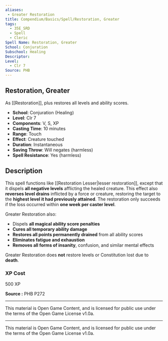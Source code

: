 ```yaml
---
aliases:
 - Greater Restoration  
title: Compendium/Basics/Spell/Restoration, Greater  
tags:  
  - 35E_SRD  
  - Spell  
  - Cleric  
Spell Name: Restoration, Greater  
School: Conjuration  
Subschool: Healing  
Descriptor:  
Level:  
  - Clr 7  
Source: PHB  
---
```


## Restoration, Greater

As [[Restoration]], plus restores all levels and ability scores.

- **School**: Conjuration (Healing)  
- **Level**: Clr 7  
- **Components**: V, S, XP  
- **Casting Time**: 10 minutes  
- **Range**: Touch  
- **Effect**: Creature touched  
- **Duration**: Instantaneous  
- **Saving Throw**: Will negates (harmless)  
- **Spell Resistance**: Yes (harmless)

## Description

This spell functions like [[Restoration Lesser|lesser restoration]], except that it dispels **all negative levels** afflicting the healed creature. This effect also **reverses level drains** inflicted by a force or creature, restoring the target to the **highest level it had previously attained**. The restoration only succeeds if the loss occurred within **one week per caster level**.

Greater Restoration also:

- Dispels **all magical ability score penalties**
- **Cures all temporary ability damage**
- **Restores all points permanently drained** from all ability scores
- **Eliminates fatigue and exhaustion**
- **Removes all forms of insanity**, confusion, and similar mental effects

Greater Restoration does **not** restore levels or Constitution lost due to **death**.

### XP Cost

500 XP


**Source :** PHB P272

---

This material is Open Game Content, and is licensed for public use under  
the terms of the Open Game License v1.0a.

---

This material is Open Game Content, and is licensed for public use under the terms of the Open Game License v1.0a.
